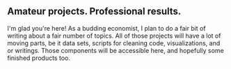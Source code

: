 Amateur projects. Professional results.
-

I'm glad you're here! As a budding economist, I plan to do a fair bit of writing about a fair number of topics. All of those projects will have a lot of moving parts, be it data sets, scripts for cleaning code, visualizations, and or writings. Those components will be accessible here, and hopefully some finished products too.
